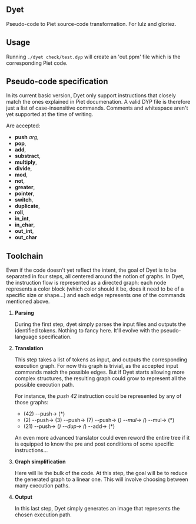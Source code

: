 Dyet
----

Pseudo-code to Piet source-code transformation.
For lulz and gloriez.



Usage
-----

Running `./dyet check/test.dyp` will create an 'out.ppm' file which is the
corresponding Piet code.



Pseudo-code specification
-------------------------

In its current basic version, Dyet only support instructions that closely match
the ones explained in Piet documenation. A valid DYP file is therefore just a
list of case-insensitive commands. Comments and whitespace aren't yet supported
at the time of writing.

Are accepted:
  * **push** *arg*,
  * **pop**,
  * **add**,
  * **substract**,
  * **multiply**,
  * **divide**,
  * **mod**,
  * **not**,
  * **greater**,
  * **pointer**,
  * **switch**,
  * **duplicate**,
  * **roll**,
  * **in_int**,
  * **in_char**,
  * **out_int**,
  * **out_char**


Toolchain
---------

Even if the code doesn't yet reflect the intent, the goal of Dyet is to be
separated in four steps, all centered around the notion of graphs. In Dyet, the
instruction flow is represented as a directed graph: each node represents a
color block (which color should it be, does it need to be of a specific size or
shape...) and each edge represents one of the commands mentioned above.

1. **Parsing**

   During the first step, dyet simply parses the input files and outputs the
   identified tokens. Nothing to fancy here. It'll evolve with the
   pseudo-language specification.

2. **Translation**

   This step takes a list of tokens as input, and outputs the corresponding
   execution graph. For now this graph is trivial, as the accepted input
   commands match the possible edges. But if Dyet starts allowing more complex
   structures, the resulting graph could grow to represent all the possible
   execution path.

   For instance, the *push 42* instruction could be represented by any of those
   graphs:
   * (42) --push-> (*)
   * (2) --push-> (3) --push-> (7) --push-> (*) --mul-> (*) --mul-> (*)
   * (21) --push-> (*) --dup-> (*) --add-> (*)

   An even more advanced translator could even reword the entire tree if it is
   equipped to know the pre and post conditions of some specific
   instructions...

3. **Graph simplification**

   Here will lie the bulk of the code. At this step, the goal will be to reduce
   the generated graph to a linear one. This will involve choosing between many
   execution paths.

4. **Output**

   In this last step, Dyet simply generates an image that represents the chosen
   execution path.